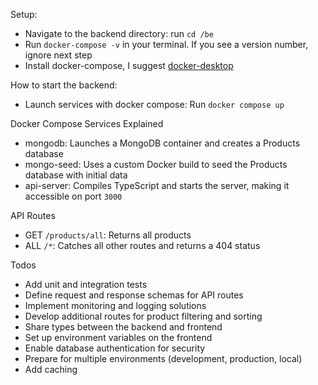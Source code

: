 Setup:
- Navigate to the backend directory: run `cd /be`
- Run `docker-compose -v` in your terminal. If you see a version number, ignore next step  
- Install docker-compose, I suggest [docker-desktop](https://www.docker.com/products/docker-desktop)

How to start the backend:
- Launch services with docker compose: Run `docker compose up`

Docker Compose Services Explained
- mongodb: Launches a MongoDB container and creates a Products database
- mongo-seed: Uses a custom Docker build to seed the Products database with initial data
- api-server: Compiles TypeScript and starts the server, making it accessible on port `3000`

API Routes
- GET `/products/all`: Returns all products
- ALL `/*`: Catches all other routes and returns a 404 status

Todos
- Add unit and integration tests
- Define request and response schemas for API routes
- Implement monitoring and logging solutions
- Develop additional routes for product filtering and sorting
- Share types between the backend and frontend
- Set up environment variables on the frontend
- Enable database authentication for security
- Prepare for multiple environments (development, production, local)
- Add caching
